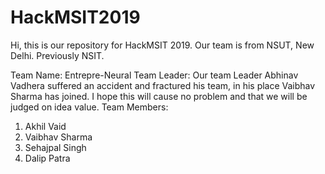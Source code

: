 # HackMSIT2019
Hi, this is our repository for HackMSIT 2019. Our team is from NSUT, New Delhi. Previously NSIT.

Team Name: Entrepre-Neural
Team Leader: Our team Leader Abhinav Vadhera suffered an accident and fractured his team, in his place Vaibhav Sharma has joined. I hope this will cause no problem and that we will be judged on idea value.
Team Members:

1. Akhil Vaid
2. Vaibhav Sharma
3. Sehajpal Singh 
4. Dalip Patra
